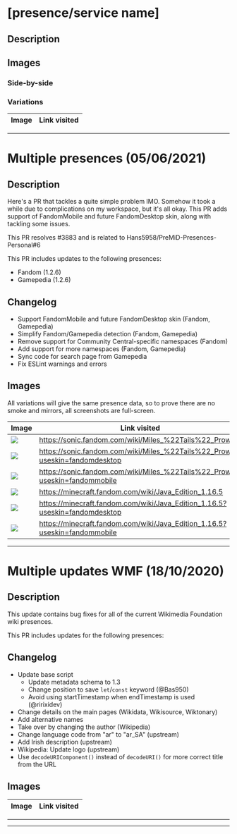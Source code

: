 # [presence/service name]

## Description

## Images

### Side-by-side

### Variations

| Image | Link visited |
| ----- | ------------ |

----

# Multiple presences (05/06/2021)

## Description

Here's a PR that tackles a quite simple problem IMO. Somehow it took a while due to complications on my workspace, but it's all okay. This PR adds support of FandomMobile and future FandomDesktop skin, along with tackling some issues.

This PR resolves #3883 and is related to Hans5958/PreMiD-Presences-Personal#6

This PR includes updates to the following presences:

- Fandom (1.2.6)
- Gamepedia (1.2.6)

## Changelog

- Support FandomMobile and future FandomDesktop skin (Fandom, Gamepedia)
- Simplify Fandom/Gamepedia detection (Fandom, Gamepedia)
- Remove support for Community Central-specific namespaces (Fandom)
- Add support for more namespaces (Fandom, Gamepedia)
- Sync code for search page from Gamepedia
- Fix ESLint warnings and errors

## Images

All variations will give the same presence data, so to prove there are no smoke and mirrors, all screenshots are full-screen.

| Image | Link visited |
| ----- | ------------ |
| ![](https://user-images.githubusercontent.com/11584103/120887311-45f4ff00-c61c-11eb-8575-0a7760184cd5.png) | https://sonic.fandom.com/wiki/Miles_%22Tails%22_Prower |
| ![](https://user-images.githubusercontent.com/11584103/120887319-4c837680-c61c-11eb-8201-45d231d0c509.png) | https://sonic.fandom.com/wiki/Miles_%22Tails%22_Prower?useskin=fandomdesktop |
| ![](https://user-images.githubusercontent.com/11584103/120887322-4e4d3a00-c61c-11eb-91dd-46cfc0fa8b1d.png) | https://sonic.fandom.com/wiki/Miles_%22Tails%22_Prower?useskin=fandommobile |
| ![](https://user-images.githubusercontent.com/11584103/120887326-5016fd80-c61c-11eb-8a1f-f19a46810083.png) | https://minecraft.fandom.com/wiki/Java_Edition_1.16.5 |
| ![](https://user-images.githubusercontent.com/11584103/120887328-51482a80-c61c-11eb-86b2-6638b060605f.png) | https://minecraft.fandom.com/wiki/Java_Edition_1.16.5?useskin=fandomdesktop |
| ![](https://user-images.githubusercontent.com/11584103/120887329-53aa8480-c61c-11eb-8f5d-74c5ea9c2f11.png) | https://minecraft.fandom.com/wiki/Java_Edition_1.16.5?useskin=fandommobile |

----

# Multiple updates WMF (18/10/2020) 

## Description

This update contains bug fixes for all of the current Wikimedia Foundation wiki presences.

This PR includes updates for the following presences:

## Changelog

- Update base script
  - Update metadata schema to 1.3
  - Change position to save `let`/`const` keyword (@Bas950)
  - Avoid using startTimestamp when endTimestamp is used (@ririxidev)
- Change details on the main pages (Wikidata, Wikisource, Wiktonary)
- Add alternative names
- Take over by changing the author (Wikipedia)
- Change language code from "ar" to "ar_SA" (upstream)
- Add Irish description (upstream)
- Wikipedia: Update logo (upstream)
- Use `decodeURIComponent()` instead of `decodeURI()` for more correct title from the URL

## Images

| Image | Link visited |
| ----- | ------------ |



----

<!-- 
var images = ``.split("\n")

var links = ``.split("\n")

console.log(images.length, links.length, images.length === links.length)

images = images.map(value => value.replace(/\[.+\]/, "[]"))
var result = images.map((value, index) => {
	if (value !== "") return `| ${value} | ${links[index]} |`
})
console.log(result.join("\n"))
-->

---